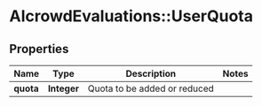 # AIcrowdEvaluations::UserQuota

## Properties
Name | Type | Description | Notes
------------ | ------------- | ------------- | -------------
**quota** | **Integer** | Quota to be added or reduced | 


